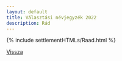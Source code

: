 ```yaml
---
layout: default
title: Választási névjegyzék 2022
description: Rád
---
```


{% include settlementHTMLs/Raad.html %}

[Vissza](./)